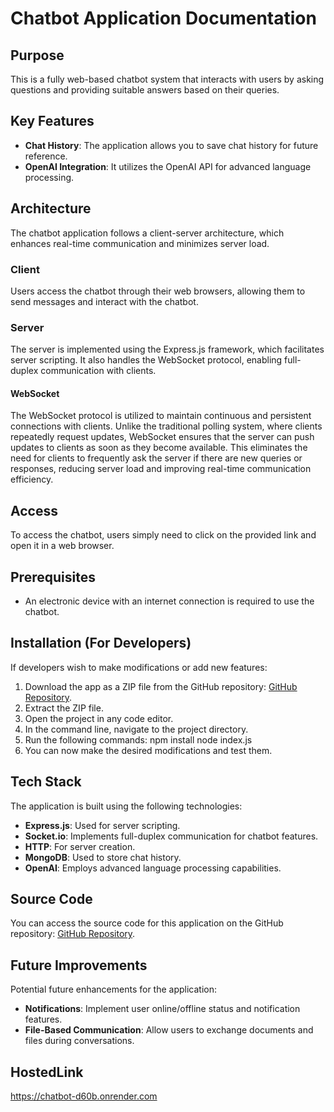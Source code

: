 # Chatbot Application Documentation

## Purpose
This is a fully web-based chatbot system that interacts with users by asking questions and providing suitable answers based on their queries.

## Key Features
- **Chat History**: The application allows you to save chat history for future reference.
- **OpenAI Integration**: It utilizes the OpenAI API for advanced language processing.

## Architecture
The chatbot application follows a client-server architecture, which enhances real-time communication and minimizes server load.

### Client
Users access the chatbot through their web browsers, allowing them to send messages and interact with the chatbot.

### Server
The server is implemented using the Express.js framework, which facilitates server scripting. It also handles the WebSocket protocol, enabling full-duplex communication with clients.

#### WebSocket
The WebSocket protocol is utilized to maintain continuous and persistent connections with clients. Unlike the traditional polling system, where clients repeatedly request updates, WebSocket ensures that the server can push updates to clients as soon as they become available. This eliminates the need for clients to frequently ask the server if there are new queries or responses, reducing server load and improving real-time communication efficiency.

## Access
To access the chatbot, users simply need to click on the provided link and open it in a web browser.

## Prerequisites
- An electronic device with an internet connection is required to use the chatbot.

## Installation (For Developers)
If developers wish to make modifications or add new features:
1. Download the app as a ZIP file from the GitHub repository: [GitHub Repository](https://github.com/jigneshsharma123/chatbotSocket.io).
2. Extract the ZIP file.
3. Open the project in any code editor.
4. In the command line, navigate to the project directory.
5. Run the following commands: npm install
    node index.js
6. You can now make the desired modifications and test them.

## Tech Stack
The application is built using the following technologies:
- **Express.js**: Used for server scripting.
- **Socket.io**: Implements full-duplex communication for chatbot features.
- **HTTP**: For server creation.
- **MongoDB**: Used to store chat history.
- **OpenAI**: Employs advanced language processing capabilities.

## Source Code
You can access the source code for this application on the GitHub repository: [GitHub Repository](https://github.com/jigneshsharma123/chatbotSocket.io).

## Future Improvements
Potential future enhancements for the application:
- **Notifications**: Implement user online/offline status and notification features.
- **File-Based Communication**: Allow users to exchange documents and files during conversations.
  
## HostedLink 

https://chatbot-d60b.onrender.com

